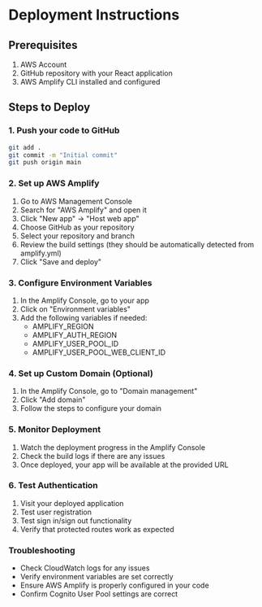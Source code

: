 # Deployment Instructions

## Prerequisites
1. AWS Account
2. GitHub repository with your React application
3. AWS Amplify CLI installed and configured

## Steps to Deploy

### 1. Push your code to GitHub
```bash
git add .
git commit -m "Initial commit"
git push origin main
```

### 2. Set up AWS Amplify
1. Go to AWS Management Console
2. Search for "AWS Amplify" and open it
3. Click "New app" → "Host web app"
4. Choose GitHub as your repository
5. Select your repository and branch
6. Review the build settings (they should be automatically detected from amplify.yml)
7. Click "Save and deploy"

### 3. Configure Environment Variables
1. In the Amplify Console, go to your app
2. Click on "Environment variables"
3. Add the following variables if needed:
   - AMPLIFY_REGION
   - AMPLIFY_AUTH_REGION
   - AMPLIFY_USER_POOL_ID
   - AMPLIFY_USER_POOL_WEB_CLIENT_ID

### 4. Set up Custom Domain (Optional)
1. In the Amplify Console, go to "Domain management"
2. Click "Add domain"
3. Follow the steps to configure your domain

### 5. Monitor Deployment
1. Watch the deployment progress in the Amplify Console
2. Check the build logs if there are any issues
3. Once deployed, your app will be available at the provided URL

### 6. Test Authentication
1. Visit your deployed application
2. Test user registration
3. Test sign in/sign out functionality
4. Verify that protected routes work as expected

### Troubleshooting
- Check CloudWatch logs for any issues
- Verify environment variables are set correctly
- Ensure AWS Amplify is properly configured in your code
- Confirm Cognito User Pool settings are correct